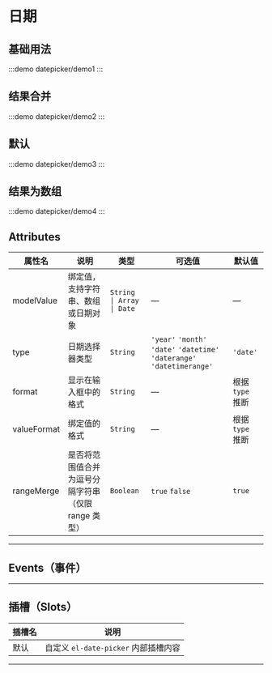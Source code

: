# 日期



## 基础用法
:::demo
datepicker/demo1
:::

## 结果合并
:::demo
datepicker/demo2
:::


## 默认
:::demo
datepicker/demo3
:::

## 结果为数组

:::demo
datepicker/demo4
:::


## Attributes

| 属性名         | 说明                                      | 类型                       | 可选值                                                                 | 默认值                |
|----------------|-------------------------------------------|----------------------------|------------------------------------------------------------------------|-----------------------|
| modelValue     | 绑定值，支持字符串、数组或日期对象        | `String \| Array \| Date` | —                                                                      | —                     |
| type           | 日期选择器类型                            | `String`                   | `'year'` `'month'` `'date'` `'datetime'` `'daterange'` `'datetimerange'` | `'date'`              |
| format         | 显示在输入框中的格式                      | `String`                   | —                                                                      | 根据 `type` 推断     |
| valueFormat    | 绑定值的格式                              | `String`                   | —                                                                      | 根据 `type` 推断     |
| rangeMerge     | 是否将范围值合并为逗号分隔字符串（仅限 range 类型） | `Boolean`                  | `true` `false`                                                         | `true`                |

---

## Events（事件）


---

## 插槽（Slots）

| 插槽名 | 说明                     |
|--------|--------------------------|
| 默认   | 自定义 `el-date-picker` 内部插槽内容 |

---

